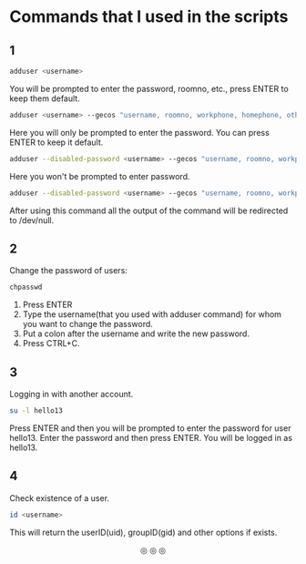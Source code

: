 # Commands that I used in the scripts

## 1
```bash
adduser <username>
```

You will be prompted to enter the <username> password, roomno, etc., press ENTER to keep them default.

```bash
adduser <username> --gecos "username, roomno, workphone, homephone, other"
```

Here you will only be prompted to enter the password. You can press ENTER to keep it default.

```bash
adduser --disabled-password <username> --gecos "username, roomno, workphone, homephone, other"
```

Here you won't be prompted to enter password.

```bash
adduser --disabled-password <username> --gecos "username, roomno, workphone, homephone, other" &> /dev/null
```

After using this command all the output of the command will be redirected to /dev/null.

## 2

Change the password of users:

```bash
chpasswd
```

1. Press ENTER
2. Type the username(that you used with adduser command) for whom you want to change the password.
3. Put a colon after the username and write the new password.
4. Press CTRL+C.

## 3
Logging in with another account.

```bash
su -l hello13
```
Press ENTER and then you will be prompted to enter the password for user hello13. Enter the password and then press ENTER. You will be logged in
as hello13.

## 4
Check existence of a user.

```bash
id <username>
```
This will return the userID(uid), groupID(gid) and other options if <userame> exists.


<p align="center">
&#9678; &#9678; &#9678;
</p>
